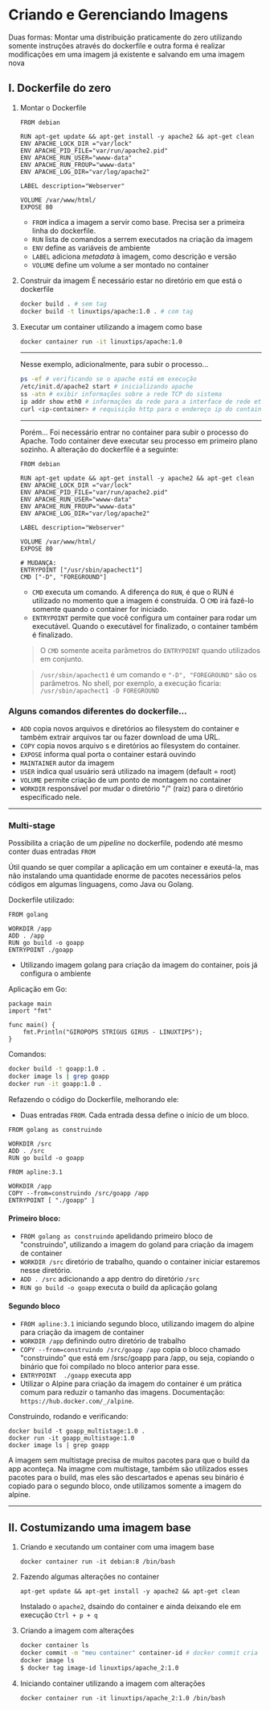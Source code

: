 # Criando e Gerenciando Imagens


Duas formas: Montar uma distribuição praticamente do zero utilizando somente instruções através do dockerfile e outra forma é realizar modificações em uma imagem já existente e salvando em uma imagem nova

## I. Dockerfile do zero 


1. Montar o Dockerfile

    ```docker
    FROM debian 

    RUN apt-get update && apt-get install -y apache2 && apt-get clean
    ENV APACHE_LOCK_DIR ="var/lock"
    ENV APACHE_PID_FILE="var/run/apache2.pid"
    ENV APACHE_RUN_USER="wwww-data"
    ENV APACHE_RUN_FROUP="wwww-data"
    ENV APACHE_LOG_DIR="var/log/apache2"

    LABEL description="Webserver"

    VOLUME /var/www/html/
    EXPOSE 80 
    ```

    - `FROM` indica a imagem a servir como base. Precisa ser a primeira linha do dockerfile.
    - `RUN` lista de comandos a serrem executados na criação da imagem
    - `ENV` define as variáveis de ambiente
    - `LABEL` adiciona _metadata_ à imagem, como descrição e versão
    - `VOLUME` define um volume a ser montado no container

2. Construir da imagem
    É necessário estar no diretório em que está o dockerfile
    ```bash
    docker build . # sem tag
    docker build -t linuxtips/apache:1.0 . # com tag
    ```
 
3. Executar um container utilizando a imagem como base
    ```bash
    docker container run -it linuxtips/apache:1.0
    ```
     ---
    Nesse exemplo, adicionalmente, para subir o processo...

    ```bash
    ps -ef # verificando se o apache está em execução
    /etc/init.d/apache2 start # inicializando apache
    ss -atn # exibir informações sobre a rede TCP do sistema
    ip addr show eth0 # informações da rede para a interface de rede eth0 (contém ip do container)
    curl <ip-container> # requisição http para o endereço ip do container
    ```
    ---

    Porém... Foi necessário entrar no container para subir o processo do Apache.  Todo container deve executar seu processo em primeiro plano sozinho. A alteração do dockerfile é a seguinte:

    ```DOCKER
    FROM debian 

    RUN apt-get update && apt-get install -y apache2 && apt-get clean
    ENV APACHE_LOCK_DIR ="var/lock"
    ENV APACHE_PID_FILE="var/run/apache2.pid"
    ENV APACHE_RUN_USER="wwww-data"
    ENV APACHE_RUN_FROUP="wwww-data"
    ENV APACHE_LOG_DIR="var/log/apache2"

    LABEL description="Webserver"

    VOLUME /var/www/html/
    EXPOSE 80 

    # MUDANÇA:
    ENTRYPOINT ["/usr/sbin/apachect1"]
    CMD ["-D", "FOREGROUND"]
    ```


    - `CMD` executa um comando. A diferença do `RUN`, é que o RUN é utilizado no momento que a imagem é construída. O `CMD` irá fazê-lo somente quando o container for iniciado.
    - `ENTRYPOINT` permite que você configura um container para rodar um executável. Quando o executável for finalizado, o container também é finalizado.

    > O `CMD` somente aceita parâmetros do `ENTRYPOINT` quando utilizados em conjunto. 

    >`/usr/sbin/apachect1` é um comando  e `"-D", "FOREGROUND"` são os parâmetros.
    > No shell, por exemplo, a execução ficaria: `/usr/sbin/apachect1 -D FOREGROUND`



### Alguns comandos diferentes do dockerfile...
- `ADD` copia novos arquivos e diretórios ao filesystem do container e também extrair arquivos tar ou fazer download de uma URL.
- `COPY` copia novos arquivo s e diretórios ao filesystem do container.
- `EXPOSE` informa qual porta o container estará ouvindo
- `MAINTAINER` autor da imagem
- `USER` indica qual usuário será utilizado na imagem (default = root)
- `VOLUME` permite criação de um ponto de montagem no container
- `WORKDIR` responsável por mudar o diretório "/" (raiz) para o diretório especificado nele.

---

### Multi-stage

Possibilita a criação de um _pipeline_ no dockerfile, podendo até mesmo conter duas entradas `FROM`

Útil quando se quer compilar a aplicação em um container e exeutá-la, mas não instalando uma quantidade enorme de pacotes necessários pelos códigos em algumas linguagens, como Java ou Golang.


Dockerfile utilizado:
```docker
FROM golang

WORKDIR /app
ADD . /app
RUN go build -o goapp
ENTRYPOINT ./goapp
```
- Utilizando imagem golang para criação da imagem do container, pois já configura o ambiente

Aplicação em Go:
```golang
package main
import "fmt"

func main() {
    fmt.Println("GIROPOPS STRIGUS GIRUS - LINUXTIPS");
}
```

Comandos: 
```bash
docker build -t goapp:1.0 . 
docker image ls | grep goapp
docker run -it goapp:1.0 .
```



Refazendo o código do Dockerfile, melhorando ele:
- Duas entradas `FROM`. Cada entrada dessa define o início de um bloco.
```docker
FROM golang as construindo 

WORKDIR /src 
ADD . /src 
RUN go build -o goapp

FROM apline:3.1

WORKDIR /app
COPY --from=construindo /src/goapp /app
ENTRYPOINT [ "./goapp" ]
```
#### Primeiro bloco:
- `FROM golang as construindo`  apelidando primeiro bloco de "construindo", utilizando a imagem do goland para criação da imagem de container
- `WORKDIR /src` diretório de trabalho, quando o container iniciar estaremos nesse diretório.
- `ADD . /src` adicionando a app dentro do diretório `/src`
- `RUN go build -o goapp` executa o build da aplicação golang
#### Segundo bloco
- `FROM apline:3.1` iniciando segundo bloco, utilizando imagem do alpine para criação da imagem de container
- `WORKDIR /app` definindo outro diretório de trabalho
- `COPY --from=construindo /src/goapp /app` copia o bloco chamado "construindo" que está em /srsc/goapp para /app, ou seja, copiando o binário que foi compilado no bloco anterior para esse.
- `ENTRYPOINT  ./goapp` executa app
- Utilizar o Alpine para criação da imagem do container é um prática comum para reduzir o tamanho das imagens. Documentação: `https://hub.docker.com/_/alpine`.

Construindo, rodando e verificando:
```
docker build -t goapp_multistage:1.0 .
docker run -it goapp_multistage:1.0 
docker image ls | grep goapp 
```

A imagem sem multistage precisa de muitos pacotes para que o build da app aconteça. Na imagme com multistage, também são utilizados esses pacotes para o build, mas eles são descartados e apenas seu binário é copiado para o segundo bloco, onde utilizamos somente a imagem do alpine.

---

## II. Costumizando uma imagem base
1. Criando e xecutando um container com uma imagem base
    ```
    docker container run -it debian:8 /bin/bash
    ``` 

2. Fazendo algumas alterações no container
    ``` 
    apt-get update && apt-get install -y apache2 && apt-get clean
    ``` 
    Instalado o `apache2`, dsaindo do container e ainda deixando ele em execução `Ctrl + p + q`

3. Criando a imagem com alterações
    ```bash
    docker container ls 
    docker commit -m "meu container" container-id # docker commit cria imagem
    docker image ls
    $ docker tag image-id linuxtips/apache_2:1.0
    ```

4. Iniciando container utilizando a imagem com alterações
    ``` 
    docker container run -it linuxtips/apache_2:1.0 /bin/bash
    ```